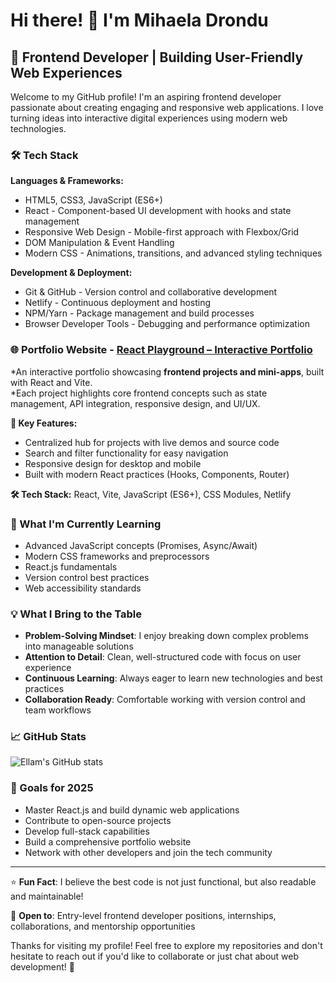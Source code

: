# Hi there! 👋 I'm Mihaela Drondu 

## 🚀 Frontend Developer | Building User-Friendly Web Experiences

Welcome to my GitHub profile! I'm an aspiring frontend developer passionate about creating engaging and responsive web applications. I love turning ideas into interactive digital experiences using modern web technologies.

### 🛠️ Tech Stack

**Languages & Frameworks:**
* HTML5, CSS3, JavaScript (ES6+)
* React - Component-based UI development with hooks and state management
* Responsive Web Design - Mobile-first approach with Flexbox/Grid
* DOM Manipulation & Event Handling
* Modern CSS - Animations, transitions, and advanced styling techniques

**Development & Deployment:**
* Git & GitHub - Version control and collaborative development
* Netlify - Continuous deployment and hosting
* NPM/Yarn - Package management and build processes
* Browser Developer Tools - Debugging and performance optimization

### 🌐 Portfolio Website - [React Playground – Interactive Portfolio](https://github.com/ellamm/react-playground) 

*An interactive portfolio showcasing **frontend projects and mini-apps**, built with React and Vite.  
*Each project highlights core frontend concepts such as state management, API integration, responsive design, and UI/UX.

**🔑 Key Features:**  
- Centralized hub for projects with live demos and source code  
- Search and filter functionality for easy navigation  
- Responsive design for desktop and mobile  
- Built with modern React practices (Hooks, Components, Router)  

**🛠 Tech Stack:** React, Vite, JavaScript (ES6+), CSS Modules, Netlify  

### 🌱 What I'm Currently Learning

- Advanced JavaScript concepts (Promises, Async/Await)
- Modern CSS frameworks and preprocessors
- React.js fundamentals
- Version control best practices
- Web accessibility standards

### 💡 What I Bring to the Table

- **Problem-Solving Mindset**: I enjoy breaking down complex problems into manageable solutions
- **Attention to Detail**: Clean, well-structured code with focus on user experience
- **Continuous Learning**: Always eager to learn new technologies and best practices
- **Collaboration Ready**: Comfortable working with version control and team workflows

### 📈 GitHub Stats

![Ellam's GitHub stats](https://github-readme-stats.vercel.app/api?username=ellamm&show_icons=true&theme=default)

### 🎯 Goals for 2025

- Master React.js and build dynamic web applications
- Contribute to open-source projects
- Develop full-stack capabilities
- Build a comprehensive portfolio website
- Network with other developers and join the tech community

---

⭐ **Fun Fact**: I believe the best code is not just functional, but also readable and maintainable!

💬 **Open to**: Entry-level frontend developer positions, internships, collaborations, and mentorship opportunities

Thanks for visiting my profile! Feel free to explore my repositories and don't hesitate to reach out if you'd like to collaborate or just chat about web development! 🚀
